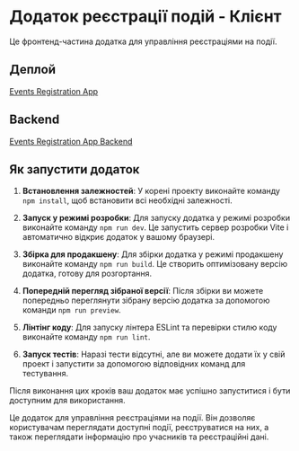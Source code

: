 # Додаток реєстрації подій - Клієнт

Це фронтенд-частина додатка для управління реєстраціями на події.

## Деплой

[Events Registration App](https://events-registration-app-client.vercel.app/)

## Backend
[Events Registration App Backend](https://github.com/go-doc-web/events-registration-app-backend)


## Як запустити додаток

1. **Встановлення залежностей**: У корені проекту виконайте команду `npm install`, щоб встановити всі необхідні залежності.

2. **Запуск у режимі розробки**: Для запуску додатка у режимі розробки виконайте команду `npm run dev`. Це запустить сервер розробки Vite і автоматично відкриє додаток у вашому браузері.

3. **Збірка для продакшену**: Для збірки додатка у режимі продакшену виконайте команду `npm run build`. Це створить оптимізовану версію додатка, готову для розгортання.

4. **Попередній перегляд зібраної версії**: Після збірки ви можете попередньо переглянути зібрану версію додатка за допомогою команди `npm run preview`.

5. **Лінтінг коду**: Для запуску лінтера ESLint та перевірки стилю коду виконайте команду `npm run lint`.

6. **Запуск тестів**: Наразі тести відсутні, але ви можете додати їх у свій проект і запустити за допомогою відповідних команд для тестування.

Після виконання цих кроків ваш додаток має успішно запуститися і бути доступним для використання.

Це додаток для управління реєстраціями на події. Він дозволяє користувачам переглядати доступні події, реєструватися на них, а також переглядати інформацію про учасників та реєстраційні дані.
